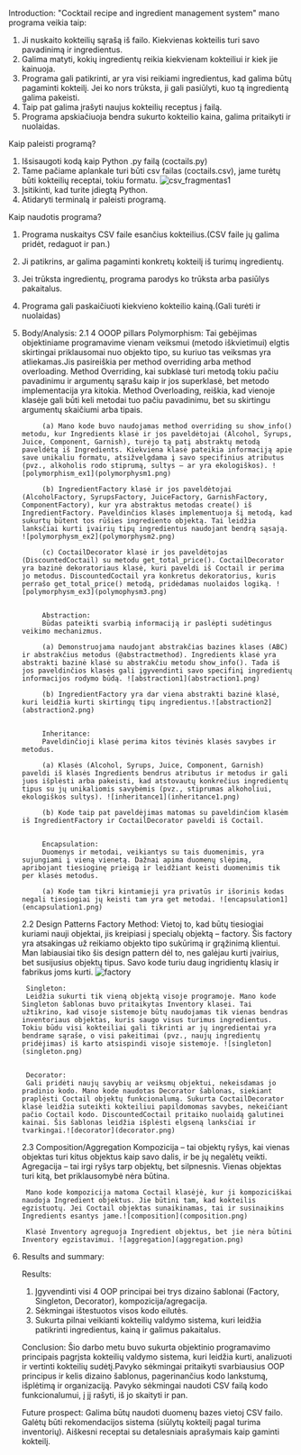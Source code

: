 Introduction:
"Cocktail recipe and ingredient management system" mano programa veikia taip:
1. Ji nuskaito kokteilių sąrašą iš failo. Kiekvienas kokteilis turi savo pavadinimą ir ingredientus.
2. Galima matyti, kokių ingredientų reikia kiekvienam kokteiliui ir kiek jie kainuoja.
3. Programa gali patikrinti, ar yra visi reikiami ingredientus, kad galima būtų pagaminti kokteilį. Jei ko nors trūksta, ji gali pasiūlyti, kuo tą ingredientą galima pakeisti.
4. Taip pat galima įrašyti naujus kokteilių receptus į failą.
5. Programa apskiačiuoja bendra sukurto kokteilio kaina, galima pritaikyti ir nuolaidas.

Kaip paleisti programą?
1. Išsisaugoti kodą kaip Python .py failą (coctails.py)
2. Tame pačiame aplankale turi būti csv failas (coctails.csv), jame turėtų būti kokteilių receptai, tokiu formatu. ![csv_fragmentas1](https://github.com/user-attachments/assets/85232363-b4b4-4ade-bf70-9b6e958d1c42)
3. Įsitikinti, kad turite įdiegtą Python.
4. Atidaryti terminalą ir paleisti programą.


Kaip naudotis programa?
1. Programa nuskaitys CSV faile esančius kokteilius.(CSV faile jų galima pridėt, redaguot ir pan.)
2. Ji patikrins, ar galima pagaminti konkretų kokteilį iš turimų ingredientų.
3. Jei trūksta ingredientų, programa parodys ko trūksta arba pasiūlys pakaitalus.
4. Programa gali paskaičiuoti kiekvieno kokteilio kainą.(Gali turėti ir nuolaidas)


2. Body/Analysis:
    2.1 4 OOOP pillars
            Polymorphism:
            Tai gebėjimas objektiniame programavime vienam veiksmui (metodo iškvietimui) elgtis skirtingai priklausomai nuo objekto tipo, su kuriuo tas veiksmas yra atliekamas.Jis pasireiškia per method overriding arba method overloading. Method Overriding, kai subklasė turi metodą tokiu pačiu pavadinimu ir argumentų sąrašu kaip ir jos superklasė, bet metodo implementacija yra kitokia. Method Overloading, reiškia, kad vienoje klasėje gali būti keli metodai tuo pačiu pavadinimu, bet su skirtingu argumentų skaičiumi arba tipais.

            (a) Mano kode buvo naudojamas method overriding su show_info() metodu, kur Ingredients klasė ir jos paveldėtojai (Alcohol, Syrups, Juice, Component, Garnish), turėjo tą patį abstraktų metodą paveldėtą iš Ingredients. Kiekviena klasė pateikia informaciją apie save unikaliu formatu, atsižvelgdama į savo specifinius atributus (pvz., alkoholis rodo stiprumą, sultys – ar yra ekologiškos). ![polymorphism_ex1](polymorphysm1.png)

            (b) IngredientFactory klasė ir jos paveldėtojai (AlcoholFactory, SyrupsFactory, JuiceFactory, GarnishFactory, ComponentFactory), kur yra abstraktus metodas create() iš IngredientFactory. Paveldinčios klasės implementuoja šį metodą, kad sukurtų būtent tos rūšies ingrediento objektą. Tai leidžia lanksčiai kurti įvairių tipų ingredientus naudojant bendrą sąsają. ![polymorphysm_ex2](polymorphysm2.png)

            (c) CoctailDecorator klasė ir jos paveldėtojas (DiscountedCoctail) su metodu get_total_price(). CoctailDecorator yra bazinė dekoratoriaus klasė, kuri paveldi iš Coctail ir perima jo metodus. DiscountedCoctail yra konkretus dekoratorius, kuris perrašo get_total_price() metodą, pridėdamas nuolaidos logiką. ![polymorphysm_ex3](polymophysm3.png)


            Abstraction:
            Būdas pateikti svarbią informaciją ir paslėpti sudėtingus veikimo mechanizmus.

            (a) Demonstruojama naudojant abstrakčias bazines klases (ABC) ir abstrakčius metodus (@abstractmethod). Ingredients klasė yra abstrakti bazinė klasė su abstrakčiu metodu show_info(). Tada iš jos paveldinčios klasės gali įgyvendinti savo specifinį ingredientų informacijos rodymo būdą. ![abstraction1](abstraction1.png)
            
            (b) IngredientFactory yra dar viena abstrakti bazinė klasė, kuri leidžia kurti skirtingų tipų ingredientus.![abstraction2](abstraction2.png)


            Inheritance:
            Paveldinčioji klasė perima kitos tėvinės klasės savybes ir metodus.

            (a) Klasės (Alcohol, Syrups, Juice, Component, Garnish) paveldi iš klasės Ingredients bendrus atributus ir metodus ir gali juos išplėsti arba pakeisti, kad atstovautų konkrečius ingredientų tipus su jų unikaliomis savybėmis (pvz., stiprumas alkoholiui, ekologiškos sultys). ![inheritance1](inheritance1.png)

            (b) Kode taip pat paveldėjimas matomas su paveldinčiom klasėm iš IngredientFactory ir CoctailDecorator paveldi iš Coctail.


            Encapsulation:
            Duomenys ir metodai, veikiantys su tais duomenimis, yra sujungiami į vieną vienetą. Dažnai apima duomenų slėpimą, apribojant tiesioginę prieigą ir leidžiant keisti duomenimis tik per klasės metodus.

            (a) Kode tam tikri kintamieji yra privatūs ir išorinis kodas negali tiesiogiai jų keisti tam yra get metodai. ![encapsulation1](encapsulation1.png)

    2.2 Design Patterns 
        Factory Method:
        Vietoj to, kad būtų tiesiogiai kuriami nauji objektai, jis kreipiasi į specialų objektą – factory. Šis factory yra atsakingas už reikiamo objekto tipo sukūrimą ir grąžinimą klientui. Man labiausiai tiko šis design pattern dėl to, nes galėjau kurti įvairius, bet susijusius objektų tipus. Savo kode turiu daug ingridientų klasių ir fabrikus joms kurti. ![factory](factory.png)


        Singleton:
        Leidžia sukurti tik vieną objektą visoje programoje. Mano kode Singleton šablonas buvo pritaikytas Inventory klasei. Tai užtikrino, kad visoje sistemoje būtų naudojamas tik vienas bendras inventoriaus objektas, kuris saugo visus turimus ingredientus. Tokiu būdu visi kokteiliai gali tikrinti ar jų ingredientai yra bendrame sąraše, o visi pakeitimai (pvz., naujų ingredientų pridėjimas) iš karto atsispindi visoje sistemoje. ![singleton](singleton.png)


        Decorator:
        Gali pridėti naujų savybių ar veiksmų objektui, nekeisdamas jo pradinio kodo. Mano kode naudotas Decorator šablonas, siekiant praplėsti Coctail objektų funkcionalumą. Sukurta CoctailDecorator klasė leidžia suteikti kokteiliui papildomomas savybes, nekeičiant pačio Coctail kodo. DiscountedCoctail pritaiko nuolaidą galutinei kainai. Šis šablonas leidžia išplėsti elgseną lanksčiai ir tvarkingai.![decorator](decorator.png)

    2.3 Composition/Aggregation
        Kompozicija – tai objektų ryšys, kai vienas objektas turi kitus objektus kaip savo dalis, ir be jų negalėtų veikti. Agregacija – tai irgi ryšys tarp objektų, bet silpnesnis. Vienas objektas turi kitą, bet priklausomybė nėra būtina. 

        Mano kode kompozicija matoma Coctail klasėjė, kur ji kompoziciškai naudoja Ingredient objektus. Jie būtini tam, kad kokteilis egzistuotų. Jei Coctail objektas sunaikinamas, tai ir susinaikins Ingredients esantys jame.![composition](composition.png)

        Klasė Inventory agreguoja Ingredient objektus, bet jie nėra būtini Inventory egzistavimui. ![aggregation](aggregation.png)

3. Results and summary:

    Results:
    1. Įgyvendinti visi 4 OOP principai bei trys dizaino šablonai (Factory, Singleton, Decorator), kompozicija/agregacija.
    2. Sėkmingai ištestuotos visos kodo eilutės.
    3. Sukurta pilnai veikianti kokteilių valdymo sistema, kuri leidžia patikrinti ingredientus, kainą ir galimus pakaitalus.

    Conclusion:
    Šio darbo metu buvo sukurta objektinio programavimo principais pagrįsta kokteilių valdymo sistema, kuri leidžia kurti, analizuoti ir vertinti kokteilių sudėtį.Pavyko sėkmingai pritaikyti svarbiausius OOP principus ir kelis dizaino šablonus, pagerinančius kodo lankstumą, išplėtimą ir organizaciją. Pavyko sėkmingai naudoti CSV failą kodo funkcionalumui, į jį rašyti, iš jo skaityti ir pan. 

    Future prospect:
    Galima būtų naudoti duomenų bazes vietoj CSV failo. Galėtų būti rekomendacijos sistema (siūlytų kokteilį pagal turima inventorių). Aiškesni receptai su detalesniais aprašymais kaip gaminti kokteilį.













